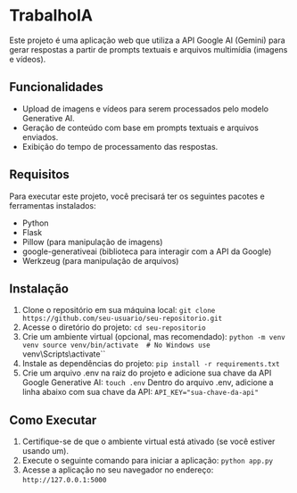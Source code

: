 # TrabalhoIA

Este projeto é uma aplicação web que utiliza a API Google AI (Gemini) para gerar respostas a partir de prompts textuais e arquivos multimídia (imagens e vídeos).
## Funcionalidades
- Upload de imagens e vídeos para serem processados pelo modelo Generative AI.
- Geração de conteúdo com base em prompts textuais e arquivos enviados.
- Exibição do tempo de processamento das respostas.
## Requisitos
Para executar este projeto, você precisará ter os seguintes pacotes e ferramentas instalados:
- Python
- Flask
- Pillow (para manipulação de imagens)
- google-generativeai (biblioteca para interagir com a API da Google)
- Werkzeug (para manipulação de arquivos)
## Instalação
1. Clone o repositório em sua máquina local:
`git clone https://github.com/seu-usuario/seu-repositorio.git`
2. Acesse o diretório do projeto:
`cd seu-repositorio`
3. Crie um ambiente virtual (opcional, mas recomendado):
`python -m venv venv
source venv/bin/activate  # No Windows use `venv\Scripts\activate``
4. Instale as dependências do projeto:
`pip install -r requirements.txt`
5. Crie um arquivo .env na raiz do projeto e adicione sua chave da API Google Generative AI:
`touch .env`
Dentro do arquivo .env, adicione a linha abaixo com sua chave da API:
`API_KEY="sua-chave-da-api"`
## Como Executar
1. Certifique-se de que o ambiente virtual está ativado (se você estiver usando um).
2. Execute o seguinte comando para iniciar a aplicação:
`python app.py`
3. Acesse a aplicação no seu navegador no endereço:
`http://127.0.0.1:5000`
